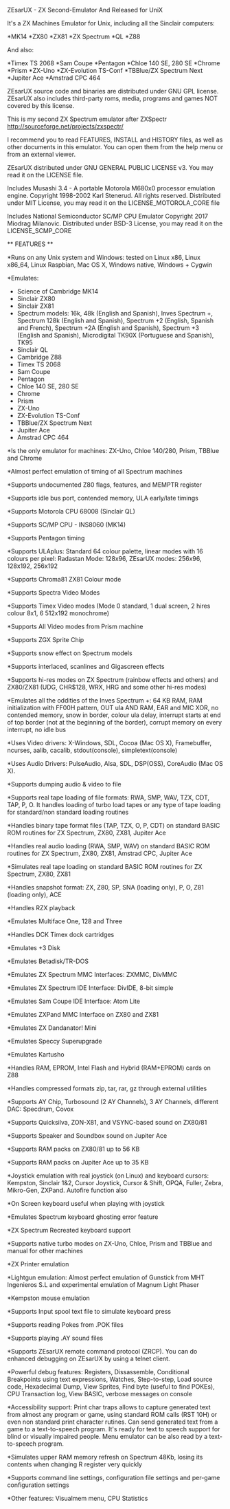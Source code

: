 ZEsarUX - ZX Second-Emulator And Released for UniX 


It's a ZX Machines Emulator for Unix, including all the Sinclair computers:

*MK14
*ZX80
*ZX81
*ZX Spectrum
*QL
*Z88

And also:

*Timex TS 2068
*Sam Coupe
*Pentagon 
*Chloe 140 SE, 280 SE
*Chrome
*Prism
*ZX-Uno
*ZX-Evolution TS-Conf
*TBBlue/ZX Spectrum Next
*Jupiter Ace
*Amstrad CPC 464

ZEsarUX source code and binaries are distributed under GNU GPL license. 
ZEsarUX also includes third-party roms, media, programs and games NOT covered by this license.

This is my second ZX Spectrum emulator after ZXSpectr
http://sourceforge.net/projects/zxspectr/

I recommend you to read FEATURES, INSTALL and HISTORY files, as well as other documents in this emulator.
You can open them from the help menu or from an external viewer.


ZEsarUX distributed under GNU GENERAL PUBLIC LICENSE v3. You may read it on the LICENSE file.

Includes Musashi 3.4 - A portable Motorola M680x0 processor emulation engine.
Copyright 1998-2002 Karl Stenerud. All rights reserved. Distributed under MIT License, you may read it on the LICENSE_MOTOROLA_CORE file

Includes National Semiconductor SC/MP CPU Emulator
Copyright 2017 Miodrag Milanovic. Distributed under BSD-3 License, you may read it on the LICENSE_SCMP_CORE


** FEATURES **

*Runs on any Unix system and Windows: tested on Linux x86, Linux x86_64, Linux Raspbian, Mac OS X, Windows native, Windows + Cygwin

*Emulates:
* Science of Cambridge MK14
* Sinclair ZX80
* Sinclair ZX81
* Spectrum models: 16k, 48k (English and Spanish), Inves Spectrum +, Spectrum 128k (English and Spanish), Spectrum +2 (English, Spanish and French), Spectrum +2A (English and Spanish), Spectrum +3 (English and Spanish), Microdigital TK90X (Portuguese and Spanish), TK95 
* Sinclair QL
* Cambridge Z88
* Timex TS 2068 
* Sam Coupe
* Pentagon 
* Chloe 140 SE, 280 SE
* Chrome
* Prism
* ZX-Uno
* ZX-Evolution TS-Conf
* TBBlue/ZX Spectrum Next
* Jupiter Ace
* Amstrad CPC 464

*Is the only emulator for machines: ZX-Uno, Chloe 140/280, Prism, TBBlue and Chrome

*Almost perfect emulation of timing of all Spectrum machines

*Supports undocumented Z80 flags, features, and MEMPTR register

*Supports idle bus port, contended memory, ULA early/late timings

*Supports Motorola CPU 68008 (Sinclair QL)

*Supports SC/MP CPU - INS8060 (MK14)

*Supports Pentagon timing

*Supports ULAplus: Standard 64 colour palette, linear modes with 16 colours per pixel: Radastan Mode: 128x96, ZEsarUX modes: 256x96, 128x192, 256x192

*Supports Chroma81 ZX81 Colour mode

*Supports Spectra Video Modes

*Supports Timex Video modes (Mode 0 standard, 1 dual screen, 2 hires colour 8x1, 6 512x192 monochrome)

*Supports All Video modes from Prism machine

*Supports ZGX Sprite Chip

*Supports snow effect on Spectrum models

*Supports interlaced, scanlines and Gigascreen effects

*Supports hi-res modes on ZX Spectrum (rainbow effects and others) and ZX80/ZX81 (UDG, CHR$128, WRX, HRG and some other hi-res modes)

*Emulates all the oddities of the Inves Spectrum +: 64 KB RAM, RAM initialization with FF00H pattern, OUT ula AND RAM, EAR and MIC XOR, no contended memory, snow in border, colour ula delay, interrupt starts at end of top border (not at the beginning of the border), corrupt memory on every interrupt, no idle bus

*Uses Video drivers: X-Windows, SDL, Cocoa (Mac OS X), Framebuffer, ncurses, aalib, cacalib, stdout(console), simpletext(console)

*Uses Audio Drivers: PulseAudio, Alsa, SDL, DSP(OSS), CoreAudio (Mac OS X). 

*Supports dumping audio & video to file

*Supports real tape loading of file formats: RWA, SMP, WAV, TZX, CDT, TAP, P, O. It handles loading of turbo load tapes or any type of tape loading for standard/non standard loading routines

*Handles binary tape format files (TAP, TZX, O, P, CDT) on standard BASIC ROM routines for ZX Spectrum, ZX80, ZX81, Jupiter Ace

*Handles real audio loading (RWA, SMP, WAV) on standard BASIC ROM routines for ZX Spectrum, ZX80, ZX81, Amstrad CPC, Jupiter Ace

*Simulates real tape loading on standard BASIC ROM routines for ZX Spectrum, ZX80, ZX81

*Handles snapshot format: ZX, Z80, SP, SNA (loading only), P, O, Z81 (loading only), ACE

*Handles RZX playback 

*Emulates Multiface One, 128 and Three

*Handles DCK Timex dock cartridges

*Emulates +3 Disk

*Emulates Betadisk/TR-DOS

*Emulates ZX Spectrum MMC Interfaces: ZXMMC, DivMMC

*Emulates ZX Spectrum IDE Interface: DivIDE, 8-bit simple 

*Emulates Sam Coupe IDE Interface: Atom Lite

*Emulates ZXPand MMC Interface on ZX80 and ZX81

*Emulates ZX Dandanator! Mini

*Emulates Speccy Superupgrade

*Emulates Kartusho

*Handles RAM, EPROM, Intel Flash and Hybrid (RAM+EPROM) cards on Z88

*Handles compressed formats zip, tar, rar, gz through external utilities

*Supports AY Chip, Turbosound (2 AY Channels), 3 AY Channels, different DAC: Specdrum, Covox

*Supports Quicksilva, ZON-X81, and VSYNC-based sound on ZX80/81

*Supports Speaker and Soundbox sound on Jupiter Ace

*Supports RAM packs on ZX80/81 up to 56 KB

*Supports RAM packs on Jupiter Ace up to 35 KB

*Joystick emulation with real joystick (on Linux) and keyboard cursors: Kempston, Sinclair 1&2, Cursor Joystick, Cursor & Shift, OPQA, Fuller, Zebra, Mikro-Gen, ZXPand. Autofire function also

*On Screen keyboard useful when playing with joystick

*Emulates Spectrum keyboard ghosting error feature

*ZX Spectrum Recreated keyboard support

*Supports native turbo modes on ZX-Uno, Chloe, Prism and TBBlue and manual for other machines

*ZX Printer emulation

*Lightgun emulation: Almost perfect emulation of Gunstick from MHT Ingenieros S.L and experimental emulation of Magnum Light Phaser

*Kempston mouse emulation

*Supports Input spool text file to simulate keyboard press

*Supports reading Pokes from .POK files

*Supports playing .AY sound files

*Supports ZEsarUX remote command protocol (ZRCP). You can do enhanced debugging on ZEsarUX by using a telnet client.

*Powerful debug features: Registers, Dissassemble, Conditional Breakpoints using text expressions, Watches, Step-to-step, Load source code, Hexadecimal Dump, View Sprites, Find byte (useful to find POKEs), CPU Transaction log, View BASIC, verbose messages on console

*Accessibility support: Print char traps allows to capture generated text from almost any program or game, using standard ROM calls (RST 10H) or even non standard print character rutines. Can send generated text from a game to a text-to-speech program. It's ready for text to speech support for blind or visually impaired people. Menu emulator can be also read by a text-to-speech program.

*Simulates upper RAM memory refresh on Spectrum 48Kb, losing its contents when changing R register very quickly

*Supports command line settings, configuration file settings and per-game configuration settings

*Other features: Visualmem menu, CPU Statistics

